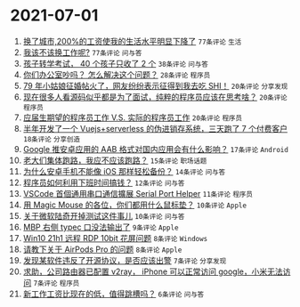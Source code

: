 # 2021-07-01

1. [换了城市,200%的工资使我的生活水平明显下降了](https://www.v2ex.com/t/786814) `77条评论` `生活`
1. [我该不该换工作呢?](https://www.v2ex.com/t/786826) `77条评论` `问与答`
1. [孩子转学考试， 40 个孩子只收了 2 个](https://www.v2ex.com/t/786845) `38条评论` `问与答`
1. [你们办公室吵吗？ 怎么解决这个问题？](https://www.v2ex.com/t/786833) `28条评论` `程序员`
1. [79 年小姑娘征婚帖火了，网友纷纷表示征得到我去吃 SHI！](https://www.v2ex.com/t/786863) `20条评论` `分享发现`
1. [现在很多人看源码似乎都是为了面试，纯粹的程序员应该在思考啥？](https://www.v2ex.com/t/786840) `20条评论` `程序员`
1. [应届生期望的程序员工作 V.S. 实际的程序员工作](https://www.v2ex.com/t/786821) `20条评论` `程序员`
1. [半年开发了一个 Vuejs+serverless 的伪进销存系统，三天跑了 7 个付费客户](https://www.v2ex.com/t/786829) `18条评论` `分享创造`
1. [Google 推安卓应用的 AAB 格式对国内应用会有什么影响？](https://www.v2ex.com/t/786839) `17条评论` `Android`
1. [老大们集体跑路，我应不应该跑路？](https://www.v2ex.com/t/786847) `15条评论` `职场话题`
1. [为什么安卓手机不能像 iOS 那样轻松备份？](https://www.v2ex.com/t/786820) `14条评论` `问与答`
1. [程序员如何利用下班时间搞钱？](https://www.v2ex.com/t/786843) `12条评论` `问与答`
1. [VSCode 首個通用串口通信擴展 Serial Port Helper](https://www.v2ex.com/t/786849) `11条评论` `程序员`
1. [用 Magic Mouse 的各位，你们都用什么鼠标垫？](https://www.v2ex.com/t/786859) `10条评论` `Apple`
1. [关于微软陆奇开掉测试这件事儿](https://www.v2ex.com/t/786818) `10条评论` `问与答`
1. [MBP 右侧 typec 口没法输出了](https://www.v2ex.com/t/786836) `9条评论` `Apple`
1. [Win10 21h1 远程 RDP 10bit 花屏问题](https://www.v2ex.com/t/786858) `8条评论` `Windows`
1. [请教下关于 AirPods Pro 的问题](https://www.v2ex.com/t/786854) `8条评论` `Apple`
1. [发现某软件违反了开源协议，是否应该出警](https://www.v2ex.com/t/786846) `7条评论` `分享发现`
1. [求助，公司路由器已配置 v2ray， iPhone 可以正常访问 google，小米无法访问](https://www.v2ex.com/t/786832) `7条评论` `程序员`
1. [新工作工资比现在的低，值得跳槽吗？](https://www.v2ex.com/t/786852) `6条评论` `问与答`
